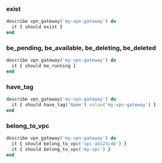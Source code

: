 ### exist

```ruby
describe vpn_gateway('my-vpn-gateway') do
  it { should exist }
end
```

### be_pending, be_available, be_deleting, be_deleted

```ruby
describe vpn_gateway('my-vpn-gateway') do
  it { should be_running }
end
```

### have_tag

```ruby
describe vpn_gateway('my-vpn-gateway') do
  it { should have_tag('Name').value('my-vpn-gateway') }
end
```

### belong_to_vpc

```ruby
describe vpn_gateway('my-vpn-gateway') do
  it { should belong_to_vpc('vpc-ab123cde') }
  it { should belong_to_vpc('my-vpc') }
end
```
